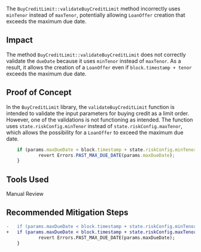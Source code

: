 The `BuyCreditLimit::validateBuyCreditLimit` method incorrectly uses `minTenor` instead of `maxTenor`, potentially allowing `LoanOffer` creation that exceeds the maximum due date.

## Impact

The method `BuyCreditLimit::validateBuyCreditLimit` does not correctly validate the `dueDate` because it uses `minTenor` instead of `maxTenor`. As a result, it allows the creation of a `LoanOffer` even if `block.timestamp + tenor` exceeds the maximum due date.

## Proof of Concept

In the `BuyCreditLimit` library, the `validateBuyCreditLimit` function is intended to validate the input parameters for buying credit as a limit order. However, one of the validations is not functioning as intended. The function uses `state.riskConfig.minTenor` instead of `state.riskConfig.maxTenor`, which allows the possibility for a `LoanOffer` to exceed the maximum due date.

```javascript
    if (params.maxDueDate < block.timestamp + state.riskConfig.minTenor) {
            revert Errors.PAST_MAX_DUE_DATE(params.maxDueDate);
    }
```

## Tools Used

Manual Review

## Recommended Mitigation Steps

```diff
-   if (params.maxDueDate < block.timestamp + state.riskConfig.minTenor) {
+   if (params.maxDueDate < block.timestamp + state.riskConfig.maxTenor) {
            revert Errors.PAST_MAX_DUE_DATE(params.maxDueDate);
    }
```